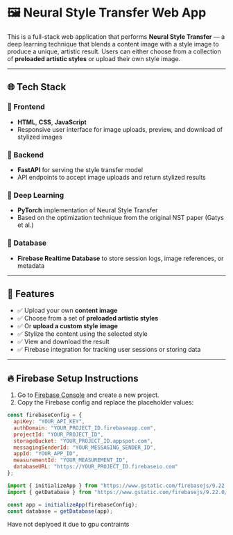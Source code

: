 # 🖼️ Neural Style Transfer Web App

This is a full-stack web application that performs **Neural Style Transfer** — a deep learning technique that blends a content image with a style image to produce a unique, artistic result. Users can either choose from a collection of **preloaded artistic styles** or upload their own style image.

---

## 🌐 Tech Stack

### 🔸 Frontend
- **HTML**, **CSS**, **JavaScript**  
- Responsive user interface for image uploads, preview, and download of stylized images

### 🔸 Backend
- **FastAPI** for serving the style transfer model
- API endpoints to accept image uploads and return stylized results

### 🔸 Deep Learning
- **PyTorch** implementation of Neural Style Transfer
- Based on the optimization technique from the original NST paper (Gatys et al.)

### 🔸 Database
- **Firebase Realtime Database** to store session logs, image references, or metadata

---

## 🚀 Features

- ✅ Upload your own **content image**
- ✅ Choose from a set of **preloaded artistic styles** 
- ✅ Or **upload a custom style image**
- ✅ Stylize the content using the selected style
- ✅ View and download the result
- ✅ Firebase integration for tracking user sessions or storing data

---

## 🔥 Firebase Setup Instructions

1. Go to [Firebase Console](https://console.firebase.google.com/) and create a new project.
2. Copy the Firebase config and replace the placeholder values:

```javascript
const firebaseConfig = {
  apiKey: "YOUR_API_KEY",
  authDomain: "YOUR_PROJECT_ID.firebaseapp.com",
  projectId: "YOUR_PROJECT_ID",
  storageBucket: "YOUR_PROJECT_ID.appspot.com",
  messagingSenderId: "YOUR_MESSAGING_SENDER_ID",
  appId: "YOUR_APP_ID",
  measurementId: "YOUR_MEASUREMENT_ID",
  databaseURL: "https://YOUR_PROJECT_ID.firebaseio.com"
};

import { initializeApp } from "https://www.gstatic.com/firebasejs/9.22.0/firebase-app.js";
import { getDatabase } from "https://www.gstatic.com/firebasejs/9.22.0/firebase-database.js";

const app = initializeApp(firebaseConfig);
const database = getDatabase(app);


```

Have not deplyoed it due to gpu contraints
